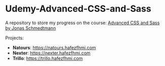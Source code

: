 # Udemy-Advanced-CSS-and-Sass

A repository to store my progress on the course: [Advanced CSS and Sass by Jonas Schmedtmann](https://www.udemy.com/course/advanced-css-and-sass)

Projects:

- **Natours**: https://natours.hafezfhmi.com
- **Nexter**: https://nexter.hafezfhmi.com
- **Trillo**: https://trillo.hafezfhmi.com
